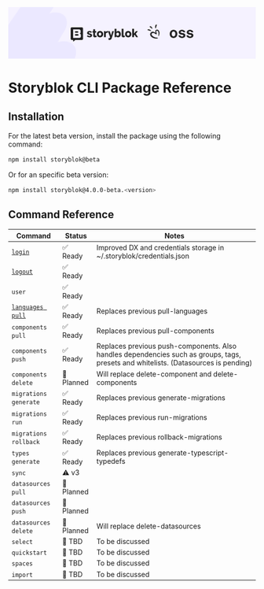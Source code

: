 ![Storyblok ImagoType](https://raw.githubusercontent.com/storyblok/.github/refs/heads/main/profile/public/github-banner.png)

# Storyblok CLI Package Reference

## Installation

For the latest beta version, install the package using the following command:

```bash
npm install storyblok@beta
```

Or for an specific beta version:

```bash
npm install storyblok@4.0.0-beta.<version>
```

## Command Reference 

| Command | Status | Notes |
|---------|--------|-------|
| [`login`](./commands/login/README.md) | ✅ Ready | Improved DX and credentials storage in ~/.storyblok/credentials.json |
| [`logout`](./commands/logout/README.md) | ✅ Ready | |
| `user` | ✅ Ready | |
| [`languages pull`](./commands/languages/README.md) | ✅ Ready | Replaces previous pull-languages |
| `components pull` | ✅ Ready | Replaces previous pull-components |
| `components push` | ✅ Ready | Replaces previous push-components. Also handles dependencies such as groups, tags, presets and whitelists. (Datasources is pending) |
| `components delete` | 📝 Planned | Will replace delete-component and delete-components |
| `migrations generate` | ✅ Ready | Replaces previous generate-migrations |
| `migrations run` | ✅ Ready | Replaces previous run-migrations |
| `migrations rollback` | ✅ Ready | Replaces previous rollback-migrations |
| `types generate` | ✅ Ready | Replaces previous generate-typescript-typedefs |
| `sync` | ⚠️ v3 | |
| `datasources pull` | 📝 Planned | |
| `datasources push` | 📝 Planned | |
| `datasources delete` | 📝 Planned | Will replace delete-datasources |
| `select` | 💬 TBD | To be discussed |
| `quickstart` | 💬 TBD | To be discussed |
| `spaces` | 💬 TBD | To be discussed |
| `import` | 💬 TBD | To be discussed |